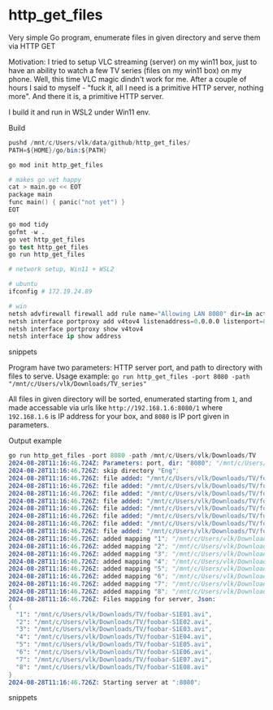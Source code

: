 # http_get_files

Very simple Go program, enumerate files in given directory and serve them via HTTP GET

Motivation: I tried to setup VLC streaming (server) on my win11 box,
just to have an ability to watch a few TV series (files on my win11 box) on my phone.
Well, this time VLC magic dindn't work for me.
After a couple of hours I said to myself - "fuck it, all I need is a primitive HTTP server, nothing more".
And there it is, a primitive HTTP server.

I build it and run in WSL2 under Win11 env.

Build
```s
pushd /mnt/c/Users/vlk/data/github/http_get_files/
PATH=${HOME}/go/bin:${PATH}

go mod init http_get_files

# makes go vet happy
cat > main.go << EOT
package main
func main() { panic("not yet") }
EOT

go mod tidy
gofmt -w .
go vet http_get_files
go test http_get_files
go run http_get_files

# network setup, Win11 + WSL2

# ubuntu
ifconfig # 172.19.24.89

# win
netsh advfirewall firewall add rule name="Allowing LAN 8080" dir=in action=allow protocol=TCP localport=8080
netsh interface portproxy add v4tov4 listenaddress=0.0.0.0 listenport=8080 connectaddress=172.19.24.89 connectport=8080
netsh interface portproxy show v4tov4
netsh interface ip show address

```
snippets

Program have two parameters: HTTP server port, and path to directory with files to serve.
Usage example: `go run http_get_files -port 8080 -path "/mnt/c/Users/vlk/Downloads/TV_series"`

All files in given directory will be sorted, enumerated starting from `1`,
and made accessable via urls like `http://192.168.1.6:8080/1`
where `192.168.1.6` is IP address for your box, and `8080` is IP port given in parameters.

Output example
```s
go run http_get_files -port 8080 -path /mnt/c/Users/vlk/Downloads/TV
2024-08-28T11:16:46.724Z: Parameters: port, dir: "8080"; "/mnt/c/Users/vlk/Downloads/TV"; 
2024-08-28T11:16:46.726Z: skip directory "Eng";
2024-08-28T11:16:46.726Z: file added: "/mnt/c/Users/vlk/Downloads/TV/foobar-S1E01.avi";
2024-08-28T11:16:46.726Z: file added: "/mnt/c/Users/vlk/Downloads/TV/foobar-S1E02.avi";
2024-08-28T11:16:46.726Z: file added: "/mnt/c/Users/vlk/Downloads/TV/foobar-S1E03.avi";
2024-08-28T11:16:46.726Z: file added: "/mnt/c/Users/vlk/Downloads/TV/foobar-S1E04.avi";
2024-08-28T11:16:46.726Z: file added: "/mnt/c/Users/vlk/Downloads/TV/foobar-S1E05.avi";
2024-08-28T11:16:46.726Z: file added: "/mnt/c/Users/vlk/Downloads/TV/foobar-S1E06.avi";
2024-08-28T11:16:46.726Z: file added: "/mnt/c/Users/vlk/Downloads/TV/foobar-S1E07.avi";
2024-08-28T11:16:46.726Z: file added: "/mnt/c/Users/vlk/Downloads/TV/foobar-S1E08.avi";
2024-08-28T11:16:46.726Z: added mapping "1"; "/mnt/c/Users/vlk/Downloads/TV/foobar-S1E01.avi";
2024-08-28T11:16:46.726Z: added mapping "2"; "/mnt/c/Users/vlk/Downloads/TV/foobar-S1E02.avi";
2024-08-28T11:16:46.726Z: added mapping "3"; "/mnt/c/Users/vlk/Downloads/TV/foobar-S1E03.avi";
2024-08-28T11:16:46.726Z: added mapping "4"; "/mnt/c/Users/vlk/Downloads/TV/foobar-S1E04.avi";
2024-08-28T11:16:46.726Z: added mapping "5"; "/mnt/c/Users/vlk/Downloads/TV/foobar-S1E05.avi";
2024-08-28T11:16:46.726Z: added mapping "6"; "/mnt/c/Users/vlk/Downloads/TV/foobar-S1E06.avi";
2024-08-28T11:16:46.726Z: added mapping "7"; "/mnt/c/Users/vlk/Downloads/TV/foobar-S1E07.avi";
2024-08-28T11:16:46.726Z: added mapping "8"; "/mnt/c/Users/vlk/Downloads/TV/foobar-S1E08.avi";
2024-08-28T11:16:46.726Z: Files mapping for server, Json:
{
  "1": "/mnt/c/Users/vlk/Downloads/TV/foobar-S1E01.avi",
  "2": "/mnt/c/Users/vlk/Downloads/TV/foobar-S1E02.avi",
  "3": "/mnt/c/Users/vlk/Downloads/TV/foobar-S1E03.avi",
  "4": "/mnt/c/Users/vlk/Downloads/TV/foobar-S1E04.avi",
  "5": "/mnt/c/Users/vlk/Downloads/TV/foobar-S1E05.avi",
  "6": "/mnt/c/Users/vlk/Downloads/TV/foobar-S1E06.avi",
  "7": "/mnt/c/Users/vlk/Downloads/TV/foobar-S1E07.avi",
  "8": "/mnt/c/Users/vlk/Downloads/TV/foobar-S1E08.avi"
}
2024-08-28T11:16:46.726Z: Starting server at ":8080";
```
snippets
